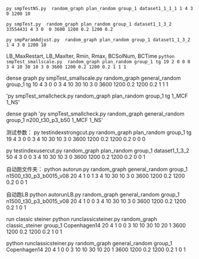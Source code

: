 `py smpTestNS.py  random_graph plan_random group_1 dataset1_1_1_1 1 4 3 0 1200 10`

`py smpTest.py  random_graph plan_random group_1 dataset1_1_3_2 33554431 4 3 0  0 3600 1200 0.2 1200 0.2`

`py smpParamAdjust.py  random_graph plan_random group_1 dataset1_1_3_2 1 4 3 0 1200 10`

LB_MaxRestart, LB_MaxIter, Rmin, Rmax, BCSolNum, BCTime
`python smpTest_smallscale.py  random_graph plan_random group_1 tg 19 2 0 0 0 3 4 10 30 10 3 0 3600 1200 0.2 1200 0.2 1 1 1`

dense graph
py smpTest_smallscale.py  random_graph general_random group_1 tg 10 4 3 0 0 3 4 10 30 10 3 0 3600 1200 0.2 1200 0.2 1 1 1

'py smpTest_smallcheck.py  random_graph plan_random group_1 tg 1_MCF 1_NS'

dense graph
'py smpTest_smallcheck.py  random_graph general_random group_1 n200_t30_p3_b50 1_MCF 1_NS'

测试参数：
py testindexstrongcut.py random_graph plan_random group_1 tg 19 4 3 0 0 3 4 10 30 10 3 0 3600 1200 0.2 1200 0.2 0 0 0

py testindexusercut.py random_graph plan_random group_1 dataset1_1_3_2 50 4 3 0 0 3 4 10 30 10 3 0 3600 1200 0.2 1200 0.2 0 0 1

自动跑文件夹：
python autorun.py  random_graph general_random group_1 n1500_t30_p3_b0015_v08 20 4 1 0 1 3 4 10 30 10 3 0 3600 1200 0.2 1200 0.2 0 0 1

自动跑LB
python autorunLB.py  random_graph general_random group_1 n1500_t30_p3_b0015_v08 20 4 1 0 0 3 4 10 30 10 3 0 3600 1200 0.2 1200 0.2 1 0 1


run classic steiner
python runclassicsteiner.py  random_graph classic_steiner group_1 Copenhagen14 20 4 1 0 0 3 10 10 30 10 20 1 3600 1200 0.2 1200 0.2 1 0 1

python runclassicsteiner.py  random_graph general_random group_1 Copenhagen14 20 4 1 0 0 3 10 10 30 10 20 1 3600 1200 0.2 1200 0.2 1 0 1